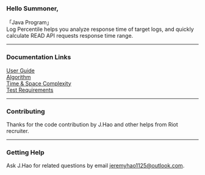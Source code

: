 
### Hello Summoner, 

「Java Program」  
Log Percentile helps you analyze response time of target logs, and quickly calculate READ API requests response time range.

----

### Documentation Links
[User Guide](https://github.com/jeremyjing/Riot_LogPercentiles/blob/master/documentation/User%20Guide.txt)  
[Algorithm](https://github.com/jeremyjing/Riot_LogPercentiles/blob/master/documentation/Algorithm.txt)  
[Time & Space Complexity](https://github.com/jeremyjing/Riot_LogPercentiles/blob/master/documentation/Time_n_Space%20Complexity.txt)  
[Test Requirements](https://github.com/jeremyjing/Riot_LogPercentiles/blob/master/documentation/Test%20Requirements.txt)  

----

### Contributing
Thanks for the code contribution by J.Hao and other helps from Riot recruiter. 

----

### Getting Help
Ask J.Hao for related questions by email <jeremyhao1125@outlook.com>. 

